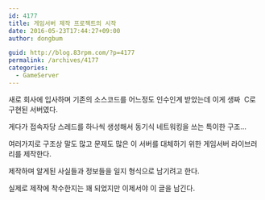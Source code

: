 ```yaml
---
id: 4177
title: 게임서버 제작 프로젝트의 시작
date: 2016-05-23T17:44:27+09:00
author: dongbum

guid: http://blog.83rpm.com/?p=4177
permalink: /archives/4177
categories:
  - GameServer
---
```

새로 회사에 입사하며 기존의 소스코드를 어느정도 인수인계 받았는데 이게 생짜  C로 구현된 서버였다.

게다가 접속자당 스레드를 하나씩 생성해서 동기식 네트워킹을 쓰는 특이한 구조...

여러가지로 구조상 말도 많고 문제도 많은 이 서버를 대체하기 위한 게임서버 라이브러리를 제작한다.

제작하며 알게된 사실들과 정보들을 일지 형식으로 남기려고 한다.

실제로 제작에 착수한지는 꽤 되었지만 이제서야 이 글을 남긴다.
